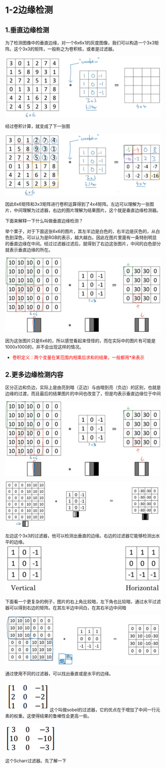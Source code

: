 # 1-2边缘检测
## 1.垂直边缘检测
为了检测图像中的垂直边缘，对一个6x6x1的灰度图像，我们可以构造一个3x3矩阵。这个3x3的矩阵，一般称之为卷积核，或者是过滤器。

![运算前](_v_images/20200203172241062_16850.png)

经过卷积计算，就变成了下一张图

![运算后](_v_images/20200203172451353_26769.png)

因此6x6矩阵和3x3矩阵进行卷积运算得到了4x4矩阵。左边可以理解为一张图片，中间理解为过滤器，右边的图片理解为结果图片。这个就是垂直边缘检测器。

下面来解释一下什么叫做垂直边缘检测？

举个栗子，对于下面这张6x6的图片，其左半边是白色的，右半边是灰色的，从白色到深色，可以认为是RGB的表示，越大越白。因此在图片里面有一条特别明显的垂直边缘在中间。经过过滤器过滤后，就得到了右边这张图片，中间的白色部分就表示垂直边缘的所在。

![](_v_images/20200203173215559_29438.png)

因为这张图片只是6x6的，所以感觉看起来怪怪的，而在实际中的图片有可能是1000x1000的，并不会出现这样的情况。

* <font color="red">卷积定义：两个变量在某范围内相乘后求和的结果，一般都用*来表示</font>



## 2.更多边缘检测内容
区分正边和负边，实际上是由亮到暗（正边）与由暗到亮（负边）的区别，也就是边缘的过渡，而且最后的结果图片的中间也改变了，但是均表示垂直边缘位于中间

![由亮到暗](_v_images/20200203174311602_25323.png)

![由暗到亮](_v_images/20200203174327017_1013.png)

左边这个3x3的过滤器，他可以检测出垂直的边缘。右边的过滤器它能够检测出水平的边缘。
![1150378-20181104153712662-963159631](_v_images/20200203174554133_6975.jpg)


下面看一个更复杂的例子，图片的右上角比较暗，左下角也比较暗，通过水平过滤器可以得到右边的矩阵。在其左半边中间白，在其右半边中间暗

![](_v_images/20200203174718738_11415.png)


通过使用不同的过滤器，可以找出垂直或是水平的边缘。

![sobel过滤器](_v_images/20200203175550620_2698.png)
这个叫做sobel的过滤器，它的优点在于增加了中间一行元素的权重。这使得结果的鲁棒性会更高一些。

![Scharr](_v_images/20200203175959647_29674.png)

这个Scharr过滤器。先了解一下